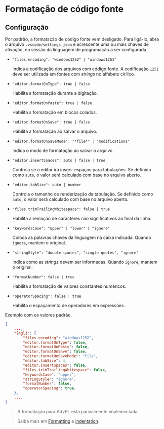 # Formatação de código fonte

## Configuração

Por padrão, a formatação de código fonte vem desligado. Para ligá-lo, abra o arquivo `.vscode/settings.json` e acrescente uma ou mais chaves de ativação, na sessão da linguagem de programação a ser configurada.

- `"files.encoding": "windows1252" | "windows1251"`

  Indica a codificação dos arquivos com código fonte. A codificação `1251` deve ser utilizada em fontes com _strings_ no alfabeto cirílico.

- `"editor.formatOnType": true | false`

  Habilita a formatação durante a digitação.

- `"editor.formatOnPaste": true | false`

  Habilita a formatação em blocos colados.

- `"editor.formatOnSave": true | false`

  Habilita a formatação ao salvar o arquivo.

- `"editor.formatOnSaveMode": "*file*" | "modifications"`

  Indica o modo de formatação ao salvar o arquivo.

- `"editor.insertSpaces": auto | false | true`

  Controla se o editor irá inserir espaços para tabulações. Se definido como `auto`, o valor será calculado com base no arquivo aberto.

- `"editor.tabSize": auto | number`

  Controla o tamanho de renderização da tabulação. Se definido como `auto`, o valor será calculado com base no arquivo aberto.

- `"files.trimTrailingWhitespace": false | true`

  Habilita a remoção de caracteres não significativos ao final da linha.

- `"keywordsCase": "upper" | "lower" | "ignore"`

  Coloca as palavras chaves da linguagem na caixa indicada. Quando `ignore`, mantem o original.

- `"stringStyle": "double-quotes", "single-quotes", "ignore"`

  Indica como as _strings_ devem ser informadas. Quando `ignore`, mantem o original.

- `"formatNumber": false | true`

  Habilita a formatação de valores constantes numéricos.

- `"operatorSpacing": false | true`

  Habilita o espaçamento de operadores em expressões.

Exemplo com os valores padrão.

```JSON
{
	...,
	"[4gl]": {
		"files.encoding": "windows1252",
		"editor.formatOnType": false,
		"editor.formatOnPaste": false,
		"editor.formatOnSave": false,
		"editor.formatOnSaveMode": "file",
		"editor.tabSize": 4,
		"editor.insertSpaces": false,
		"files.trimTrailingWhitespace": false,
		"keywordsCase": "upper",
    	"stringStyle": "ignore",
    	"formatNumber": false,
    	"operatorSpacing": true,
	},
	...,
}
```

> A formatação para AdvPL está parcialmente implementada.

> Saiba mais em [Formatting](https://code.visualstudio.com/docs/editor/codebasics#_formatting) e [Indentation](https://code.visualstudio.com/docs/editor/codebasics#_indentation).
